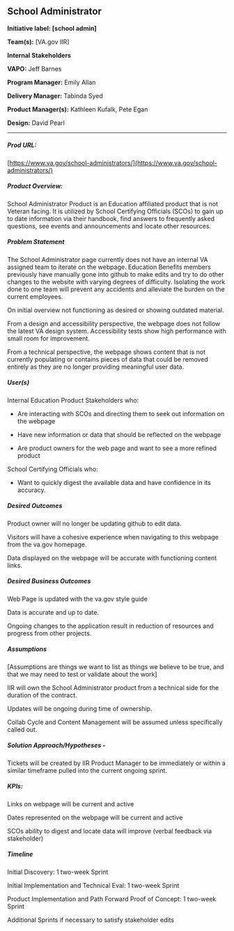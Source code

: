 ## School Administrator

**Initiative label: [school admin]**

**Team(s):** [VA.gov IIR] 

**Internal Stakeholders**

**VAPO:** Jeff Barnes

**Program Manager:** Emily Allan

**Delivery Manager:** Tabinda Syed 

**Product Manager(s):** Kathleen Kufalk, Pete Egan

**Design:** David Pearl  

--- 
##### Prod URL:

[https://www.va.gov/school-administrators/](https://www.va.gov/school-administrators/) 


##### Product Overview:

School Administrator Product is an Education affiliated product that is not Veteran facing. It is utilized by School Certifying Officials (SCOs) to gain up to date information via their handbook, find answers to frequently asked questions, see events and announcements and locate other resources.


##### Problem Statement

The School Administrator page currently does not have an internal VA assigned team to iterate on the webpage. Education Benefits members previously have manually gone into github to make edits and try to do other changes to the website with varying degrees of difficulty. Isolating the work done to one team will prevent any accidents and alleviate the burden on the current employees.

On initial overview not functioning as desired or showing outdated material.

From a design and accessibility perspective, the webpage does not follow the latest VA design system. Accessibility tests show high performance with small room for improvement.

From a technical perspective, the webpage shows content that is not currently populating or contains pieces of data that could be removed entirely as they are no longer providing meaningful user data.


##### User(s)

Internal Education Product Stakeholders who:

* Are interacting with SCOs and directing them to seek out information on the webpage

* Have new information or data that should be reflected on the webpage

* Are product owners for the web page and want to see a more refined product

School Certifying Officials who:

* Want to quickly digest the available data and have confidence in its accuracy.


##### Desired Outcomes

Product owner will no longer be updating github to edit data. 

Visitors will have a cohesive experience when navigating to this webpage from the va.gov homepage.

Data displayed on the webpage will be accurate with functioning content links.


##### Desired Business Outcomes

Web Page is updated with the va.gov style guide

Data is accurate and up to date.

Ongoing changes to the application result in reduction of resources and progress from other projects.


##### Assumptions

[Assumptions are things we want to list as things we believe to be true, and that we may need to test or validate about the work]

IIR will own the School Administrator product from a technical side for the duration of the contract.

Updates will be ongoing during time of ownership.

Collab Cycle and Content Management will be assumed unless specifically called out.


##### Solution Approach/Hypotheses -

Tickets will be created by IIR Product Manager to be immediately or within a similar timeframe pulled into the current ongoing sprint.


##### KPIs:

Links on webpage will be current and active

Dates represented on the webpage will be current and active

SCOs ability to digest and locate data will improve (verbal feedback via stakeholder) 


##### Timeline

Initial Discovery: 1 two-week Sprint

Initial Implementation and Technical Eval: 1 two-week Sprint

Product Implementation and Path Forward Proof of Concept: 1 two-week Sprint

Additional Sprints if necessary to satisfy stakeholder edits
